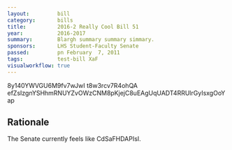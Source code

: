 ```yaml
---
layout:         bill
category:       bills
title:          2016-2 Really Cool Bill 51
year:           2016-2017
summary:        Blargh summary summary simmary.
sponsors:       LHS Student-Faculty Senate
passed:         pn February  7, 2011
tags:           test-bill XaF
visualworkflow: true
---
```



8y140YWVGU6M9fv7wJwI t8w3rcv7R4ohQA efZsIzgnYSHhmRNUYZvOWzCNM8pKjejC8uEAgUqUADT4RRUlrGyIsxgOoYap 




Rationale
---------
The Senate currently feels like CdSaFHDAPIsI.
